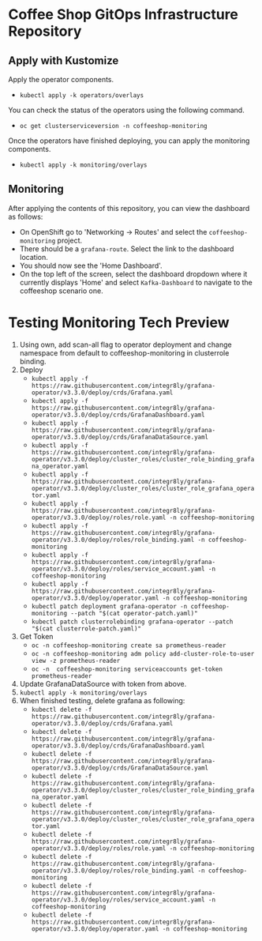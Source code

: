 # Coffee Shop GitOps Infrastructure Repository

## Apply with Kustomize

Apply the operator components.
* `kubectl apply -k operators/overlays`

You can check the status of the operators using the following command.
* `oc get clusterserviceversion -n coffeeshop-monitoring`

Once the operators have finished deploying, you can apply the monitoring components.
* `kubectl apply -k monitoring/overlays`

## Monitoring

After applying the contents of this repository, you can view the dashboard as follows:

* On OpenShift go to 'Networking -> Routes' and select the `coffeeshop-monitoring` project.
* There should be a `grafana-route`. Select the link to the dashboard location.
* You should now see the 'Home Dashboard'.
* On the top left of the screen, select the dashboard dropdown where it currently displays 'Home' and select `Kafka-Dashboard` to navigate to the coffeeshop scenario one.



# Testing Monitoring Tech Preview
<!-- TODO: Test using OperaturHub one instead of own deployment (6.5.1) -->
<!-- TODO: Deploy from Github rather than cloned copy -->
1. Using own, add scan-all flag to operator deployment and change namespace from default to coffeeshop-monitoring in clusterrole binding.
1. Deploy
   * `kubectl apply -f https://raw.githubusercontent.com/integr8ly/grafana-operator/v3.3.0/deploy/crds/Grafana.yaml`
   * `kubectl apply -f https://raw.githubusercontent.com/integr8ly/grafana-operator/v3.3.0/deploy/crds/GrafanaDashboard.yaml`
   * `kubectl apply -f https://raw.githubusercontent.com/integr8ly/grafana-operator/v3.3.0/deploy/crds/GrafanaDataSource.yaml`
   * `kubectl apply -f https://raw.githubusercontent.com/integr8ly/grafana-operator/v3.3.0/deploy/cluster_roles/cluster_role_binding_grafana_operator.yaml`
   * `kubectl apply -f https://raw.githubusercontent.com/integr8ly/grafana-operator/v3.3.0/deploy/cluster_roles/cluster_role_grafana_operator.yaml`
   * `kubectl apply -f https://raw.githubusercontent.com/integr8ly/grafana-operator/v3.3.0/deploy/roles/role.yaml -n coffeeshop-monitoring`
   * `kubectl apply -f https://raw.githubusercontent.com/integr8ly/grafana-operator/v3.3.0/deploy/roles/role_binding.yaml -n coffeeshop-monitoring`
   * `kubectl apply -f https://raw.githubusercontent.com/integr8ly/grafana-operator/v3.3.0/deploy/roles/service_account.yaml -n coffeeshop-monitoring`
   * `kubectl apply -f https://raw.githubusercontent.com/integr8ly/grafana-operator/v3.3.0/deploy/operator.yaml -n coffeeshop-monitoring`
   * `kubectl patch deployment grafana-operator -n coffeeshop-monitoring --patch "$(cat operator-patch.yaml)"`
   * `kubectl patch clusterrolebinding grafana-operator --patch "$(cat clusterrole-patch.yaml)"`
1. Get Token <!-- Try using specific permissions and convert steps into yaml -->
   * `oc -n coffeeshop-monitoring create sa prometheus-reader`
   * `oc -n coffeeshop-monitoring adm policy add-cluster-role-to-user view -z prometheus-reader`
   * `oc -n  coffeeshop-monitoring serviceaccounts get-token prometheus-reader`
1. Update GrafanaDataSource with token from above.
1. `kubectl apply -k monitoring/overlays`
1. When finished testing, delete grafana as following:
   * `kubectl delete -f https://raw.githubusercontent.com/integr8ly/grafana-operator/v3.3.0/deploy/crds/Grafana.yaml`
   * `kubectl delete -f https://raw.githubusercontent.com/integr8ly/grafana-operator/v3.3.0/deploy/crds/GrafanaDashboard.yaml`
   * `kubectl delete -f https://raw.githubusercontent.com/integr8ly/grafana-operator/v3.3.0/deploy/crds/GrafanaDataSource.yaml`
   * `kubectl delete -f https://raw.githubusercontent.com/integr8ly/grafana-operator/v3.3.0/deploy/cluster_roles/cluster_role_binding_grafana_operator.yaml`
   * `kubectl delete -f https://raw.githubusercontent.com/integr8ly/grafana-operator/v3.3.0/deploy/cluster_roles/cluster_role_grafana_operator.yaml`
   * `kubectl delete -f https://raw.githubusercontent.com/integr8ly/grafana-operator/v3.3.0/deploy/roles/role.yaml -n coffeeshop-monitoring`
   * `kubectl delete -f https://raw.githubusercontent.com/integr8ly/grafana-operator/v3.3.0/deploy/roles/role_binding.yaml -n coffeeshop-monitoring`
   * `kubectl delete -f https://raw.githubusercontent.com/integr8ly/grafana-operator/v3.3.0/deploy/roles/service_account.yaml -n coffeeshop-monitoring`
   * `kubectl delete -f https://raw.githubusercontent.com/integr8ly/grafana-operator/v3.3.0/deploy/operator.yaml -n coffeeshop-monitoring`